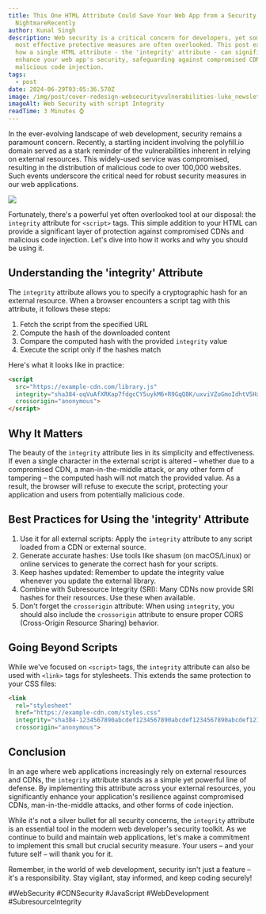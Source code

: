 ```yaml
---
title: This One HTML Attribute Could Save Your Web App from a Security
  NightmareRecently
author: Kunal Singh
description: Web security is a critical concern for developers, yet some of the
  most effective protective measures are often overlooked. This post explores
  how a single HTML attribute - the 'integrity' attribute - can significantly
  enhance your web app's security, safeguarding against compromised CDNs and
  malicious code injection.
tags:
  - post
date: 2024-06-29T03:05:36.570Z
image: /img/post/cover-redesign-websecurityvulnerabilities-luke_newsletter.png
imageAlt: Web Security with script Integrity
readTime: 3 Minutes ⌚
---
```

In the ever-evolving landscape of web development, security remains a paramount concern. Recently, a startling incident involving the polyfill.io domain served as a stark reminder of the vulnerabilities inherent in relying on external resources. This widely-used service was compromised, resulting in the distribution of malicious code to over 100,000 websites. Such events underscore the critical need for robust security measures in our web applications.

![](/img/post/integrity-example.jfif)



Fortunately, there's a powerful yet often overlooked tool at our disposal: the `integrity` attribute for `<script>` tags. This simple addition to your HTML can provide a significant layer of protection against compromised CDNs and malicious code injection. Let's dive into how it works and why you should be using it.

## Understanding the 'integrity' Attribute

The `integrity` attribute allows you to specify a cryptographic hash for an external resource. When a browser encounters a script tag with this attribute, it follows these steps:

1. Fetch the script from the specified URL
2. Compute the hash of the downloaded content
3. Compare the computed hash with the provided `integrity` value
4. Execute the script only if the hashes match

Here's what it looks like in practice:

```html
<script 
  src="https://example-cdn.com/library.js" 
  integrity="sha384-oqVuAfXRKap7fdgcCY5uykM6+R9GqQ8K/uxviVZoGmoIdhtV5Hx7W72h2HE6x88z" 
  crossorigin="anonymous">
</script>
```

## Why It Matters

The beauty of the `integrity` attribute lies in its simplicity and effectiveness. If even a single character in the external script is altered – whether due to a compromised CDN, a man-in-the-middle attack, or any other form of tampering – the computed hash will not match the provided value. As a result, the browser will refuse to execute the script, protecting your application and users from potentially malicious code.

## Best Practices for Using the 'integrity' Attribute

1. Use it for all external scripts: Apply the `integrity` attribute to any script loaded from a CDN or external source.
2. Generate accurate hashes: Use tools like shasum (on macOS/Linux) or online services to generate the correct hash for your scripts.
3. Keep hashes updated: Remember to update the integrity value whenever you update the external library.
4. Combine with Subresource Integrity (SRI): Many CDNs now provide SRI hashes for their resources. Use these when available.
5. Don't forget the `crossorigin` attribute: When using `integrity`, you should also include the `crossorigin` attribute to ensure proper CORS (Cross-Origin Resource Sharing) behavior.

## Going Beyond Scripts

While we've focused on `<script>` tags, the `integrity` attribute can also be used with `<link>` tags for stylesheets. This extends the same protection to your CSS files:

```html
<link 
  rel="stylesheet" 
  href="https://example-cdn.com/styles.css" 
  integrity="sha384-1234567890abcdef1234567890abcdef1234567890abcdef1234567890abcdef" 
  crossorigin="anonymous">
```

## Conclusion

In an age where web applications increasingly rely on external resources and CDNs, the `integrity` attribute stands as a simple yet powerful line of defense. By implementing this attribute across your external resources, you significantly enhance your application's resilience against compromised CDNs, man-in-the-middle attacks, and other forms of code injection.

While it's not a silver bullet for all security concerns, the `integrity` attribute is an essential tool in the modern web developer's security toolkit. As we continue to build and maintain web applications, let's make a commitment to implement this small but crucial security measure. Your users – and your future self – will thank you for it.

Remember, in the world of web development, security isn't just a feature – it's a responsibility. Stay vigilant, stay informed, and keep coding securely!

\#WebSecurity #CDNSecurity #JavaScript #WebDevelopment #SubresourceIntegrity